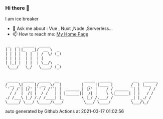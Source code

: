 ### Hi there 👋

I am ice breaker

- 💬 Ask me about : Vue , Nuxt ,Node ,Serverless...
- 📫 How to reach me: [My Home Page](https://icebreaker.top/)

```
 _   _  _____  _____     
| | | ||_   _|/  __ \  _ 
| | | |  | |  | /  \/ (_)
| | | |  | |  | |        
| |_| |  | |  | \__/\  _ 
 \___/   \_/   \____/ (_)
                         
                         
 _____  _____  _____  __           _____  _____          __   ______
/ __  \|  _  |/ __  \/  |         |  _  ||____ |        /  | |___  /
`' / /'| |/' |`' / /'`| |  ______ | |/' |    / / ______ `| |    / / 
  / /  |  /| |  / /   | | |______||  /| |    \ \|______| | |   / /  
./ /___\ |_/ /./ /____| |_        \ |_/ /.___/ /        _| |_./ /   
\_____/ \___/ \_____/\___/         \___/ \____/         \___/\_/
```

auto generated by Github Actions at 2021-03-17 01:02:56
